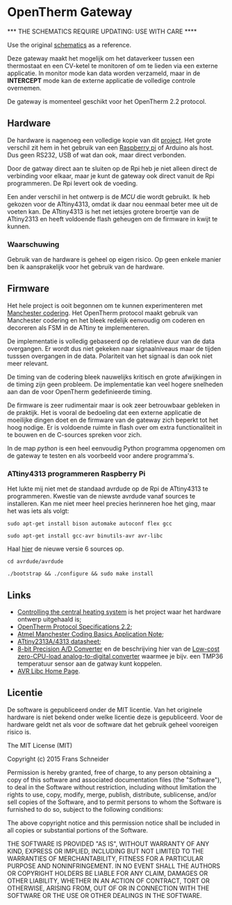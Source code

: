 # OpenTherm Gateway

 *** THE SCHEMATICS REQUIRE UPDATING: USE WITH CARE ****
 
 Use the original [schematics](http://otgw.tclcode.com/index.html) as a reference.

Deze gateway maakt het mogelijk om het dataverkeer tussen een
thermostaat en een CV-ketel te monitoren of om te lieden via een
externe applicatie. In monitor mode kan data worden verzameld, maar in
de **INTERCEPT** mode kan de externe applicatie de volledige controle
overnemen.

De gateway is momenteel geschikt voor het OpenTherm 2.2 protocol.

## Hardware

De hardware is nagenoeg een volledige kopie van dit
[project](http://otgw.tclcode.com/index.html). Het grote verschil zit
hem in het gebruik van een [Raspberry pi](http://www.raspberrypi.org/)
of Arduino als host. Dus geen RS232, USB of wat dan ook, maar direct
verbonden.

Door de gatway direct aan te sluiten op de Rpi heb je niet alleen
direct de verbinding voor elkaar, maar je kunt de gateway ook direct
vanuit de Rpi programmeren. De Rpi levert ook de voeding.

Een ander verschil in het ontwerp is de *MCU* die wordt gebruikt. Ik
heb gekozen voor de ATtiny4313, omdat ik daar nou eenmaal beter mee
uit de voeten kan.  De ATtiny4313 is het net ietsjes grotere broertje
van de ATtiny2313 en heeft voldoende flash geheugen om de firmware in
kwijt te kunnen.

### Waarschuwing

Gebruik van de hardware is geheel op eigen risico. Op geen enkele
manier ben ik aansprakelijk voor het gebruik van de hardware.

## Firmware

Het hele project is ooit begonnen om te kunnen experimenteren met
[Manchester
codering](http://en.wikipedia.org/wiki/Manchester_code). Het OpenTherm
protocol maakt gebruik van Manchester codering en het bleek redelijk
eenvoudig om coderen en decoreren als FSM in de ATtiny te
implementeren.

De implementatie is volledig gebaseerd op de relatieve duur van de
data overgangen. Er wordt dus niet gekeken naar signaalniveaus maar de
tijden tusssen overgangen in de data. Polariteit van het signaal is
dan ook niet meer relevant.

De timing van de codering bleek nauwelijks kritisch en grote
afwijkingen in de timing zijn geen probleem. De implementatie kan veel
hogere snelheden aan dan de voor OpenTherm gedefinieerde timing.

De firmware is zeer rudimentair maar is ook zeer betrouwbaar gebleken
in de praktijk. Het is vooral de bedoeling dat een externe applicatie
de moeilijke dingen doet en de firmware van de gateway zich beperkt
tot het hoog nodige. Er is voldoende ruimte in flash over om extra
functionaliteit in te bouwen en de C-sources spreken voor zich.

In de map *python* is een heel eenvoudig Python programma opgenomen om
de gateway te testen en als voorbeeld voor andere programma's.

### ATtiny4313 programmeren Raspberry Pi

Het lukte mij niet met de standaad avrdude op de Rpi de ATtiny4313 te
programmeren. Kwestie van de niewste avrdude vanaf sources te
installeren. Kan me niet meer heel precies herinneren hoe het ging,
maar het was iets als volgt:

`sudo apt-get install bison automake autoconf flex gcc`

`sudo apt-get install gcc-avr binutils-avr avr-libc`

Haal [hier](http://download.savannah.gnu.org/releases/avrdude/) de
nieuwe versie 6 sources op.

`cd avrdude/avrdude`

`./bootstrap && ./configure && sudo make install`

## Links

- [Controlling the central heating system](http://otgw.tclcode.com/index.html) is het project waar het hardware ontwerp uitgehaald is;
- [OpenTherm Protocol Specifications 2.2](http://www.domoticaforum.eu/uploaded/Ard%20M/Opentherm%20Protocol%20v2-2.pdf);
- [Atmel Manchester Coding Basics Application Note](http://www.nesweb.ch/downloads/doc9164.pdf);
- [ATtiny2313A/4313 datasheet](http://www.atmel.com/images/doc8246.pdf);
- [8-bit Precision A/D Converter](http://www.atmel.com/Images/doc0953.pdf) en de beschrijving hier van de [Low-cost zero-CPU-load analog-to-digital converter](http://www.keesmoerman.nl/attiny_hw.html) waarmee je bijv. een TMP36 temperatuur sensor aan de gatway kunt koppelen.
- [AVR Libc Home Page](http://www.nongnu.org/avr-libc/).

## Licentie

De software is gepubliceerd onder de MIT licentie. Van het originele
hardware is niet bekend onder welke licentie deze is
gepubliceerd. Voor de hardware geldt net als voor de software dat het
gebruik geheel vooreigen risico is.

The MIT License (MIT)

Copyright (c) 2015 Frans Schneider

Permission is hereby granted, free of charge, to any person obtaining
a copy of this software and associated documentation files (the
"Software"), to deal in the Software without restriction, including
without limitation the rights to use, copy, modify, merge, publish,
distribute, sublicense, and/or sell copies of the Software, and to
permit persons to whom the Software is furnished to do so, subject to
the following conditions:

The above copyright notice and this permission notice shall be
included in all copies or substantial portions of the Software.

THE SOFTWARE IS PROVIDED "AS IS", WITHOUT WARRANTY OF ANY KIND,
EXPRESS OR IMPLIED, INCLUDING BUT NOT LIMITED TO THE WARRANTIES OF
MERCHANTABILITY, FITNESS FOR A PARTICULAR PURPOSE AND
NONINFRINGEMENT. IN NO EVENT SHALL THE AUTHORS OR COPYRIGHT HOLDERS BE
LIABLE FOR ANY CLAIM, DAMAGES OR OTHER LIABILITY, WHETHER IN AN ACTION
OF CONTRACT, TORT OR OTHERWISE, ARISING FROM, OUT OF OR IN CONNECTION
WITH THE SOFTWARE OR THE USE OR OTHER DEALINGS IN THE SOFTWARE.

